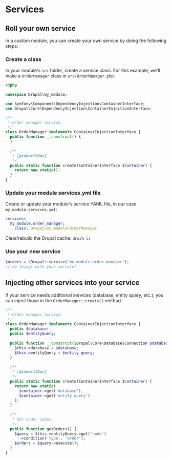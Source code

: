 # Services

## Roll your own service

In a custom module, you can create your own service by doing the following steps:

### Create a class

In your module's `src` folder, create a service class. For this example, we'll make a `OrderManager` class in `src/OrderManager.php`:

```php
<?php

namespace Drupal\my_module;

use Symfony\Component\DependencyInjection\ContainerInterface;
use Drupal\Core\DependencyInjection\ContainerInjectionInterface;

/**
 * Order manager service.
 */
class OrderManager implements ContainerInjectionInterface {
  public function __construct() {
  }
  
  /**
   * {@inheritDoc}
   */
  public static function create(ContainerInterface $container) {
    return new static();
  }
}
```

### Update your module services.yml file

Create or update your module's service YAML file, in our case `my_module.services.yml`:

```yaml
services:
  my_module.order_manager:
    class: Drupal\my_module\OrderManager
```

Clear/rebuild the Drupal cache: `drush cr`

### Use your new service

```php
$orders = \Drupal::service('my_module.order_manager');
// do things with your service!
```

## Injecting other services into your service

If your service needs additional services (database, entity query, etc.), you can inject those in the `OrderManager::create()` method.

```php
/**
 * Order manager service.
 */
class OrderManager implements ContainerInjectionInterface {
  public $database;
  public $entityQuery;
  
  public function __construct(\Drupal\Core\Database\Connection $database, \Drupal\Core\Entity\Query\QueryFactory $entity_query) {
    $this->database = $database;
    $this->entityQuery = $entity_query;
  }
  
  /**
   * {@inheritDoc}
   */
  public static function create(ContainerInterface $container) {
    return new static(
      $container->get('database'),
      $container->get('entity.query')
    );
  }
  
  /**
   * Get order nodes.
   */
  public function getOrders() {
    $query = $this->entityQuery->get('node')
      ->condition('type', 'order');
    $orders = $query->execute();
  }
}
```
